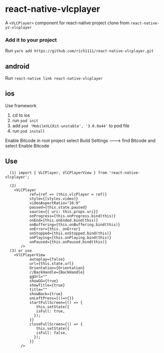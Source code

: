 # react-native-vlcplayer
A `<VLCPlayer>` component for react-native
project clone from `react-native-yz-vlcplayer`


### Add it to your project

Run `yarn add https://github.com/rich1111/react-native-vlcplayer.git`

## android

Run `react-native link react-native-vlcplayer`

## ios

Use framework
1. cd to ios
2. run `pod init`
3. add `pod 'MobileVLCKit-unstable', '3.0.0a44'` to pod file
3. run `pod install`

Enable Bitcode
in root project select Build Settings ---> find Bitcode and select Enable Bitcode

## Use
````
  (1) import { VLCPlayer, VlCPlayerView } from 'react-native-vlcplayer';

  (2) 
    <VLCPlayer
           ref={ref => (this.vlcPlayer = ref)}
           style={[styles.video]}
           videoAspectRatio="16:9"
           paused={this.state.paused}
           source={{ uri: this.props.uri}}
           onProgress={this.onProgress.bind(this)}
           onEnd={this.onEnded.bind(this)}
           onBuffering={this.onBuffering.bind(this)}
           onError={this._onError}
           onStopped={this.onStopped.bind(this)}   
           onPlaying={this.onPlaying.bind(this)}
           onPaused={this.onPaused.bind(this)}      
       />
  (3) or use
    <VlCPlayerView
           autoplay={false}
           url={this.state.url}
           Orientation={Orientation}      
           //BackHandle={BackHandle}
           ggUrl=""
           showGG={true}
           showTitle={true}
           title=""
           showBack={true}
           onLeftPress={()=>{}}
           startFullScreen={() => {      
              this.setState({
              isFull: true,
             });
           }}
           closeFullScreen={() => {
              this.setState({
              isFull: false,
             });
           }}
       />
````
